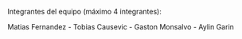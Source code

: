 Integrantes del equipo (máximo 4 integrantes):

Matias Fernandez - Tobias Causevic - Gaston Monsalvo - Aylin Garin   
